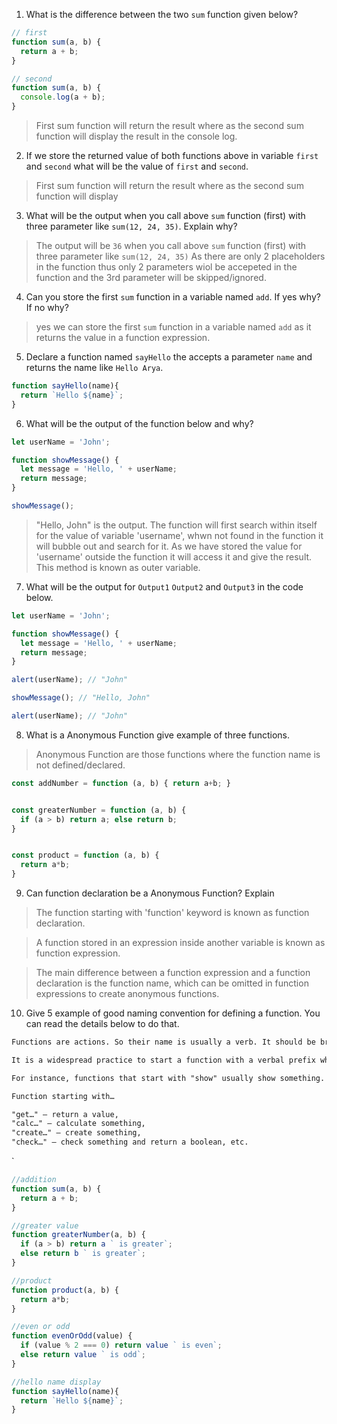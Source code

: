 1. What is the difference between the two `sum` function given below?

```js
// first
function sum(a, b) {
  return a + b;
}

// second
function sum(a, b) {
  console.log(a + b);
}
```

>First sum function will return the result where as the second sum function will display the result in the console log. 

2. If we store the returned value of both functions above in variable `first` and `second` what will be the value of `first` and `second`.

>First sum function will return the result where as the second sum function will display


3. What will be the output when you call above `sum` function (first) with three parameter like `sum(12, 24, 35)`. Explain why?

>The output will be `36` when you call above `sum` function (first) with three parameter like `sum(12, 24, 35)` As there are only 2 placeholders in the function thus only 2 parameters wiol be accepeted in the function and the 3rd parameter will be skipped/ignored.




4. Can you store the first `sum` function in a variable named `add`. If yes why? If no why?
>yes we can store the first `sum` function in a variable named `add` as it returns the value in a function expression.





5. Declare a function named `sayHello` the accepts a parameter `name` and returns the name like `Hello Arya`.

```js
function sayHello(name){
  return `Hello ${name}`;
}
```



6. What will be the output of the function below and why?

```js
let userName = 'John';

function showMessage() {
  let message = 'Hello, ' + userName;
  return message;
}

showMessage();
```
>"Hello, John" is the output. The function will first search within itself for the value of variable 'username', whwn not found in the function it will bubble out and search for it. As we have stored the value for 'username' outside the function it will access it and give the result. This method is known as outer variable.


7. What will be the output for `Output1` `Output2` and `Output3` in the code below.

```js
let userName = 'John';

function showMessage() {
  let message = 'Hello, ' + userName;
  return message;
}

alert(userName); // "John"

showMessage(); // "Hello, John"

alert(userName); // "John"
```

8. What is a Anonymous Function give example of three functions.

>Anonymous Function are those functions where the function name is not defined/declared.

```javascript
const addNumber = function (a, b) { return a+b; }


const greaterNumber = function (a, b) { 
  if (a > b) return a; else return b;
}


const product = function (a, b) { 
  return a*b; 
}

```


9. Can function declaration be a Anonymous Function? Explain

>The function starting with 'function' keyword is known as function declaration.

>A function stored in an expression inside another variable is known as function expression.

>The main difference between a function expression and a function declaration is the function name, which can be omitted in function expressions to create anonymous functions.

10. Give 5 example of good naming convention for defining a function. You can read the details below to do that.

```md
Functions are actions. So their name is usually a verb. It should be brief, as accurate as possible and describe what the function does, so that someone reading the code gets an indication of what the function does.

It is a widespread practice to start a function with a verbal prefix which vaguely describes the action. There must be an agreement within the team on the meaning of the prefixes.

For instance, functions that start with "show" usually show something.

Function starting with…

"get…" – return a value,
"calc…" – calculate something,
"create…" – create something,
"check…" – check something and return a boolean, etc.
```
`

```js
//addition
function sum(a, b) {
  return a + b;
}

//greater value
function greaterNumber(a, b) { 
  if (a > b) return a ` is greater`; 
  else return b ` is greater`;
}

//product
function product(a, b) { 
  return a*b; 
}

//even or odd
function evenOrOdd(value) {
  if (value % 2 === 0) return value ` is even`;
  else return value ` is odd`;
}

//hello name display
function sayHello(name){
  return `Hello ${name}`;
}